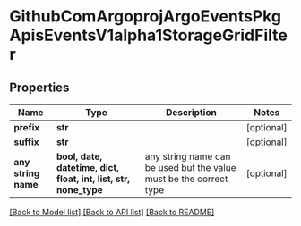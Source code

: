 # GithubComArgoprojArgoEventsPkgApisEventsV1alpha1StorageGridFilter


## Properties
Name | Type | Description | Notes
------------ | ------------- | ------------- | -------------
**prefix** | **str** |  | [optional] 
**suffix** | **str** |  | [optional] 
**any string name** | **bool, date, datetime, dict, float, int, list, str, none_type** | any string name can be used but the value must be the correct type | [optional]

[[Back to Model list]](../README.md#documentation-for-models) [[Back to API list]](../README.md#documentation-for-api-endpoints) [[Back to README]](../README.md)



